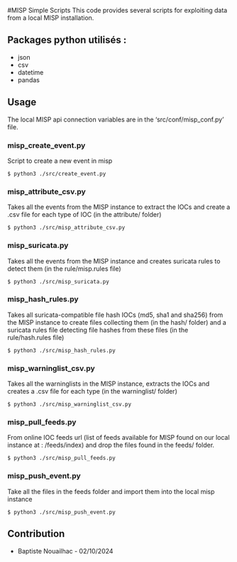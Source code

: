 #MISP Simple Scripts
This code provides several scripts for exploiting data from a local MISP installation.

## Packages python utilisés :
- json
- csv
- datetime
- pandas

## Usage
The local MISP api connection variables are in the ‘src/conf/misp_conf.py’ file.

### misp_create_event.py
Script to create a new event in misp

```
$ python3 ./src/create_event.py
```

### misp_attribute_csv.py
Takes all the events from the MISP instance to extract the IOCs and create a .csv file for each type of IOC (in the attribute/ folder)

```
$ python3 ./src/misp_attribute_csv.py
```

### misp_suricata.py
Takes all the events from the MISP instance and creates suricata rules to detect them (in the rule/misp.rules file)

```
$ python3 ./src/misp_suricata.py
```

### misp_hash_rules.py
Takes all suricata-compatible file hash IOCs (md5, sha1 and sha256) from the MISP instance to create files collecting them (in the hash/ folder) and a suricata rules file detecting file hashes from these files (in the rule/hash.rules file)

```
$ python3 ./src/misp_hash_rules.py
```

### misp_warninglist_csv.py
Takes all the warninglists in the MISP instance, extracts the IOCs and creates a .csv file for each type (in the warninglist/ folder)

```
$ python3 ./src/misp_warninglist_csv.py
```

### misp_pull_feeds.py
From online IOC feeds url (list of feeds available for MISP found on our local instance at : /feeds/index) and drop the files found in the feeds/ folder.

```
$ python3 ./src/misp_pull_feeds.py
```
### misp_push_event.py
Take all the files in the feeds folder and import them into the local misp instance

```
$ python3 ./src/misp_push_event.py
```

## Contribution
- Baptiste Nouailhac - 02/10/2024
